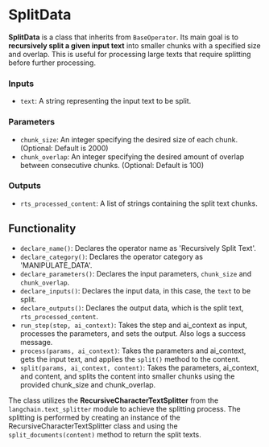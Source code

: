 # SplitData

**SplitData** is a class that inherits from `BaseOperator`. Its main goal is to **recursively split a given input text** into smaller chunks with a specified size and overlap. This is useful for processing large texts that require splitting before further processing.

### Inputs
- `text`: A string representing the input text to be split. 

### Parameters
- `chunk_size`: An integer specifying the desired size of each chunk. (Optional: Default is 2000)
- `chunk_overlap`: An integer specifying the desired amount of overlap between consecutive chunks. (Optional: Default is 100)

### Outputs
- `rts_processed_content`: A list of strings containing the split text chunks.

## Functionality

- `declare_name()`: Declares the operator name as 'Recursively Split Text'.
- `declare_category()`: Declares the operator category as 'MANIPULATE_DATA'.
- `declare_parameters()`: Declares the input parameters, `chunk_size` and `chunk_overlap`.
- `declare_inputs()`: Declares the input data, in this case, the `text` to be split. 
- `declare_outputs()`: Declares the output data, which is the split text, `rts_processed_content`.
- `run_step(step, ai_context)`: Takes the step and ai_context as input, processes the parameters, and sets the output. Also logs a success message.
- `process(params, ai_context)`: Takes the parameters and ai_context, gets the input text, and applies the `split()` method to the content.
- `split(params, ai_context, content)`: Takes the parameters, ai_context, and content, and splits the content into smaller chunks using the provided chunk_size and chunk_overlap.

The class utilizes the **RecursiveCharacterTextSplitter** from the `langchain.text_splitter` module to achieve the splitting process. The splitting is performed by creating an instance of the RecursiveCharacterTextSplitter class and using the `split_documents(content)` method to return the split texts.